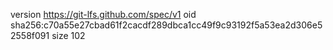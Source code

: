 version https://git-lfs.github.com/spec/v1
oid sha256:c70a55e27cbad61f2cacdf289dbca1cc49f9c93192f5a53ea2d306e52558f091
size 102
